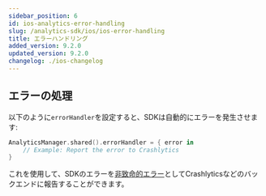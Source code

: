 ```yaml
---
sidebar_position: 6
id: ios-analytics-error-handling
slug: /analytics-sdk/ios/ios-error-handling
title: エラーハンドリング
added_version: 9.2.0
updated_version: 9.2.0
changelog: ./ios-changelog
---
```


## エラーの処理

以下のように`errorHandler`を設定すると、SDKは自動的にエラーを発生させます:

```swift
AnalyticsManager.shared().errorHandler = { error in
    // Example: Report the error to Crashlytics
}
```

これを使用して、SDKのエラーを[非致命的エラー](https://firebase.google.com/docs/crashlytics/customize-crash-reports?platform=ios#log-excepts)としてCrashlyticsなどのバックエンドに報告することができます。
